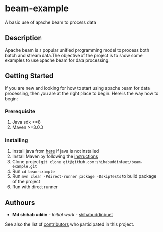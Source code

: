 # beam-example
A basic use of apache beam to process data

## Description
Apache beam is a popular unified  programming model to process both batch and stream
data.The objective of the project is to show some examples to use apache beam
for data processing.

## Getting Started
If you are new and looking for how to start using apache beam for data processing, 
then you are at the right place to begin. Here is the way how to begin:

### Prerequisite
1. Java sdk >=8
2. Maven >=3.0.0

### Installing
1. Install java from [here](https://www.java.com/en/download/) if java is not installed
2. Install Maven by following the [instructions](https://maven.apache.org/install.html)
5. Clone project `git clone git@github.com:shihabuddinbuet/beam-example.git`
6. Run `cd beam-example`
7. Run `mvn clean -Pdirect-runner package -DskipTests` to build package of the project
8. Run with direct runner

## Authours
* **Md shihab uddin** - *Initial work* - [shihabuddinbuet](https://github.com/shihabuddinbuet)

See also the list of [contributors](https://github.com/shihabuddinbuet/beam-example/graphs/contributors) who participated in this project.

